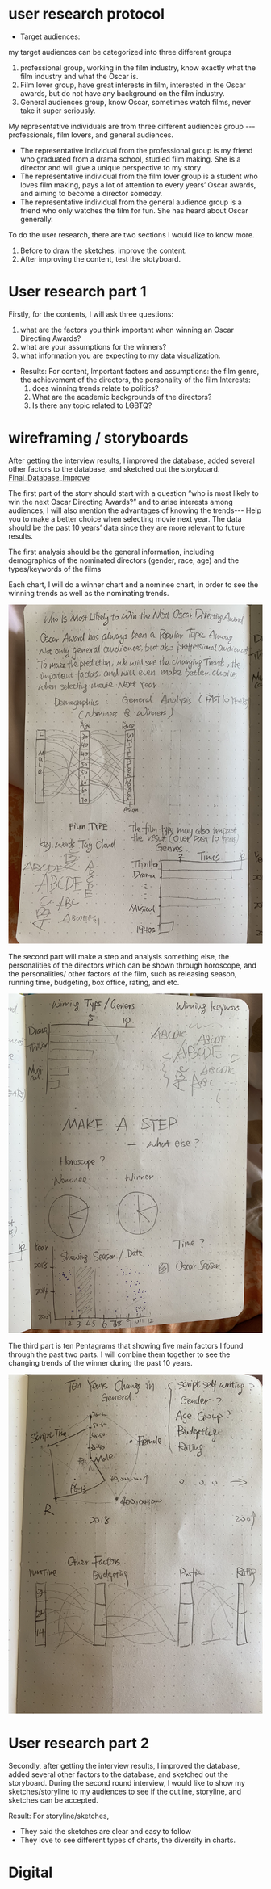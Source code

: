 # user research protocol

- Target audiences: 

my target audiences can be categorized into three different groups
   1. professional group, working in the film industry, know exactly what the film industry and what the Oscar is.
   2. Film lover group, have great interests in film, interested in the Oscar awards, but do not have any background on the film industry.
   3. General audiences group, know Oscar, sometimes watch films, never take it super seriously.



My representative individuals are from three different audiences group --- professionals, film lovers, and general audiences.

 -  The representative individual from the professional group is my friend who graduated from a drama school, studied film making. She is a director and will give a unique perspective to my story
 -  The representative individual from the film lover group is a student who loves film making, pays a lot of attention to every years’ Oscar awards, and aiming to become a director someday. 
 -  The representative individual from the general audience group is a friend who only watches the film for fun. She has heard about Oscar generally.
 
 

To do the user research, there are two sections I would like to know more.
   1. Before to draw the sketches, improve the content.
   2. After improving the content, test the stotyboard.


 # User research part 1
Firstly, for the contents, I will ask three questions:
   1. what are the factors you think important when winning an Oscar Directing Awards?
   2. what are your assumptions for the winners?
   3. what information you are expecting to my data visualization. 

- Results:
For content, 
Important factors and assumptions: the film genre, the achievement of the directors, the personality of the film
Interests: 
   1. does winning trends relate to politics? 
   2. What are the academic backgrounds of the directors? 
   3. Is there any topic related to LGBTQ?
 
 
 
 
 # wireframing / storyboards
 
After getting the interview results, I improved the database, added several other factors to the database, and sketched out the storyboard. [Final_Database_improve](/lingxi(1).xlsx)

The first part of the story should start with a question “who is most likely to win the next Oscar Directing Awards?” and to arise interests among audiences, I will also mention the advantages of knowing the trends--- Help you to make a better choice when selecting movie next year. The data should be the past 10 years’ data since they are more relevant to future results. 


The first analysis should be the general information, including demographics of the nominated directors (gender, race, age) and the types/keywords of the films

Each chart, I will do a winner chart and a nominee chart, in order to see the winning trends as well as the nominating trends.


![data visualization](/i.JPG)


The second part will make a step and analysis something else, the personalities of the directors which can be shown through horoscope, and the personalities/ other factors of the film, such as releasing season, running time, budgeting, box office, rating, and etc.


![data visualization](/ii.JPG)


The third part is ten Pentagrams that showing five main factors I found through the past two parts. I will combine them together to see the changing trends of the winner during the past 10 years.


![data visualization](/iii.JPG)



# User research part 2

Secondly, after getting the interview results, I improved the database, added several other factors to the database, and sketched out the storyboard.
During the second round interview, I would like to show my sketches/storyline to my audiences to see if the outline, storyline, and sketches can be accepted.

 Result:
For storyline/sketches,
 - They said the sketches are clear and easy to follow
 - They love to see different types of charts, the diversity in charts.
 
 


# Digital












